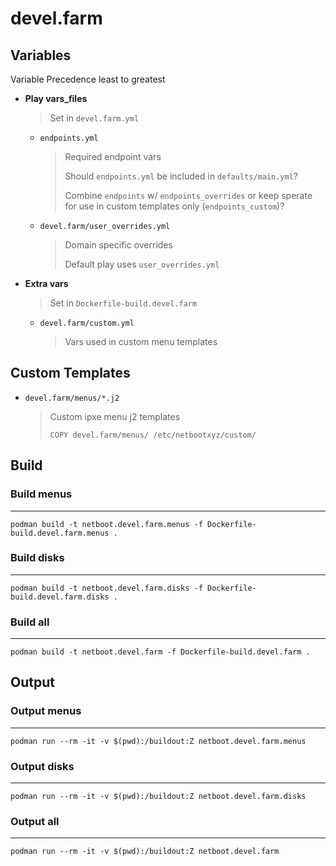 # devel.farm

## Variables 

Variable Precedence least to greatest

- **Play vars_files**
  > Set in `devel.farm.yml`
  - `endpoints.yml`
    > Required endpoint vars
    > 
    > Should `endpoints.yml` be included in `defaults/main.yml`?
    >
    > Combine `endpoints` w/ `endpoints_overrides` or keep sperate for use in custom templates only (`endpoints_custom`)?
  - `devel.farm/user_overrides.yml`
    > Domain specific overrides
    >
    > Default play uses `user_overrides.yml`
- **Extra vars**
  > Set in `Dockerfile-build.devel.farm`
  - `devel.farm/custom.yml`
    > Vars used in custom menu templates

## Custom Templates

- `devel.farm/menus/*.j2`
  > Custom ipxe menu j2 templates
  >
  > `COPY devel.farm/menus/ /etc/netbootxyz/custom/`

## Build

### Build menus
---

```
podman build -t netboot.devel.farm.menus -f Dockerfile-build.devel.farm.menus .
```

### Build disks
---

```
podman build -t netboot.devel.farm.disks -f Dockerfile-build.devel.farm.disks .
```

### Build all
---

```
podman build -t netboot.devel.farm -f Dockerfile-build.devel.farm .
```

## Output

### Output menus
---

```
podman run --rm -it -v $(pwd):/buildout:Z netboot.devel.farm.menus
```

### Output disks
---

```
podman run --rm -it -v $(pwd):/buildout:Z netboot.devel.farm.disks
```

### Output all
---

```
podman run --rm -it -v $(pwd):/buildout:Z netboot.devel.farm
```